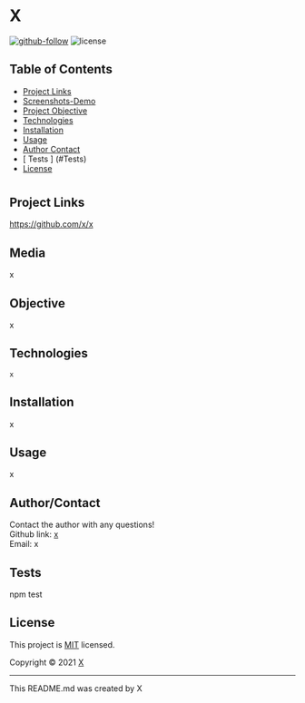 
  # X

  [![github-follow](https://img.shields.io/github/followers/x?label=Follow&logoColor=purple&style=social)](https://github.com/x)
 ![license](https://img.shields.io/apm/l/vim-mode?color=blue&style=flat-square)

  ## Table of Contents
  * [ Project Links ](#Project-Links)
  * [ Screenshots-Demo ](#Media)
  * [ Project Objective ](#Project-Objective)
  * [ Technologies ](#Technologies)
  * [ Installation ](#Installation)
  * [ Usage ](#Usage)
  * [ Author Contact ](#Author-Contact)
  * [ Tests ] (#Tests)
  * [ License ](#License)
  #

  ## Project Links
  https://github.com/x/x<br>

  ## Media
  x

  ## Objective
  x

  ## Technologies
  ```
  x
  ```

  ## Installation
  x

  ## Usage
  x

  ## Author/Contact
  Contact the author with any questions!<br>
  Github link: [x](https://github.com/x)<br>
  Email: x

  ## Tests
  npm test

  ## License
  This project is [MIT](https://choosealicense.com/licenses/MIT/) licensed.<br />

  Copyright © 2021 [X](https://github.com/x)

  <hr>
  
  This README.md was created by X
  </i></p>
